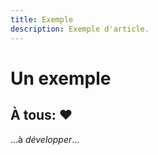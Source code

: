 ```yaml
---
title: Exemple
description: Exemple d'article.
---
```


# Un exemple

## À tous: ❤️

…à _développer_…
